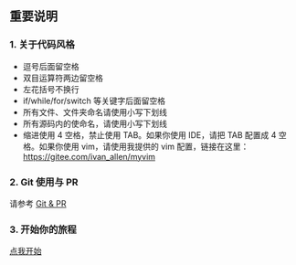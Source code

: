 ## 重要说明

### 1. 关于代码风格

- 逗号后面留空格
- 双目运算符两边留空格
- 左花括号不换行
- if/while/for/switch 等关键字后面留空格
- 所有文件、文件夹命名请使用小写下划线
- 所有源码内的使命名，请使用小写下划线
- 缩进使用 4 空格，禁止使用 TAB。如果你使用 IDE，请把 TAB 配置成 4 空格。如果你使用 vim，请使用我提供的 vim 配置，链接在这里：https://gitee.com/ivan_allen/myvim

### 2. Git 使用与 PR

请参考 [Git & PR](./about_git.md)

### 3. 开始你的旅程

[点我开始](./start.md)
